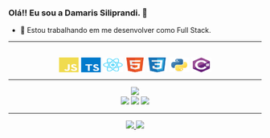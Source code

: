 ### Olá!! Eu sou a Damaris Siliprandi. 👋

 * 🔭 Estou trabalhando em me desenvolver como Full Stack.

***
 <div align="center" style="display: inline_block"><br>
 
  <img align="center" alt="siliprandi-Js" height="30" width="40" src="https://raw.githubusercontent.com/devicons/devicon/master/icons/javascript/javascript-plain.svg">
  <img align="center" alt="siliprandi-Ts" height="30" width="40" src="https://raw.githubusercontent.com/devicons/devicon/master/icons/typescript/typescript-plain.svg">
  <img align="center" alt="siliprandi-React" height="30" width="40" src="https://raw.githubusercontent.com/devicons/devicon/master/icons/react/react-original.svg">
  <img align="center" alt="siliprandi-HTML" height="30" width="40" src="https://raw.githubusercontent.com/devicons/devicon/master/icons/html5/html5-original.svg">
  <img align="center" alt="siliprandi-CSS" height="30" width="40" src="https://raw.githubusercontent.com/devicons/devicon/master/icons/css3/css3-original.svg">
  <img align="center" alt="siliprandi-Python" height="30" width="40" src="https://raw.githubusercontent.com/devicons/devicon/master/icons/python/python-original.svg">
  <img align="center" alt="siliprandi-Csharp" height="30" width="40" src="https://raw.githubusercontent.com/devicons/devicon/master/icons/csharp/csharp-original.svg">
  </div>

***
  <div align="center">
   <img height="380em" src="https://c.tenor.com/YG_Jz4QQFNIAAAAC/pixel-art-room.gif">
  </div>
  <div align="center">
    <a href="https://www.linkedin.com/in/damaris-siliprandi-3aa1411b0/" target="_blank"><img src="https://img.shields.io/badge/-LinkedIn-%230077B5?style=for-the-badge&logo=linkedin&logoColor=white" target="_blank"></a>
    <a href="https://www.instagram.com/silihabreu/" target="_blank"><img src="https://img.shields.io/badge/-Instagram-%23E4405F?style=for-the-badge&logo=instagram&logoColor=white" target="_blank"></a>
    <a href = "mailto:silihabreu@gmail.com"><img src="https://img.shields.io/badge/-Gmail-%23333?style=for-the-badge&logo=gmail&logoColor=white" target="_blank"></a>
   
  </div>

***
  
  <div align="center">
  <a href="https://github.com/Siliprandi">
  <img height="180em" src="https://github-readme-stats.vercel.app/api?username=siliprandi&show_icons=true&theme=dracula&include_all_commits=true&count_private=true"/>
  <img height="180em" src="https://github-readme-stats.vercel.app/api/top-langs/?username=siliprandi&layout=compact&langs_count=7&theme=dracula"/>
   
  
  </div>

